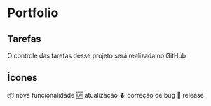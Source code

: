 # Portfolio

## Tarefas

O controle das tarefas desse projeto será realizada no GitHub

## Ícones
:package: nova funcionalidade
:up: atualização
:beetle: correção de bug
:checkered_flag: release